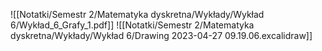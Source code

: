 ![[Notatki/Semestr 2/Matematyka dyskretna/Wykłady/Wykład 6/Wykład_6_Grafy_1.pdf]]
![[Notatki/Semestr 2/Matematyka dyskretna/Wykłady/Wykład 6/Drawing 2023-04-27 09.19.06.excalidraw]]